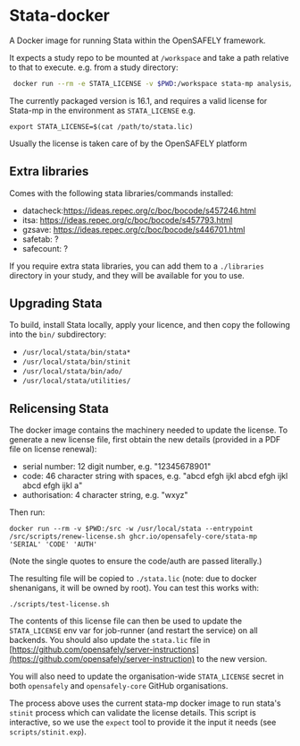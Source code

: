 # Stata-docker

A Docker image for running Stata within the OpenSAFELY framework.

It expects a study repo to be mounted at `/workspace` and take a path relative
to that to execute. e.g. from a study directory:

```sh
 docker run --rm -e STATA_LICENSE -v $PWD:/workspace stata-mp analysis/model.do
```

The currently packaged version is 16.1, and requires a valid license for
Stata-mp in the environment as `STATA_LICENSE` e.g.

    export STATA_LICENSE=$(cat /path/to/stata.lic)

Usually the license is taken care of by the OpenSAFELY platform

## Extra libraries

Comes with the following stata libraries/commands installed:

  - datacheck:https://ideas.repec.org/c/boc/bocode/s457246.html
  - itsa: https://ideas.repec.org/c/boc/bocode/s457793.html
  - gzsave: https://ideas.repec.org/c/boc/bocode/s446701.html
  - safetab: ?
  - safecount: ?

If you require extra stata libraries, you can add them to a `./libraries`
directory in your study, and they will be available for you to use.


## Upgrading Stata

To build, install Stata locally, apply your licence, and then copy the
following into the `bin/` subdirectory:

* `/usr/local/stata/bin/stata*`
* `/usr/local/stata/bin/stinit`
* `/usr/local/stata/bin/ado/`
* `/usr/local/stata/utilities/`


## Relicensing Stata

The docker image contains the machinery needed to update the license. To
generate a new license file, first obtain the new details (provided in a PDF file on license renewal):

 - serial number: 12 digit number, e.g. "12345678901"
 - code: 46 character string with spaces, e.g. "abcd efgh ijkl abcd efgh ijkl abcd efgh ijkl a"
 - authorisation: 4 character string, e.g. "wxyz"

Then run:

    docker run --rm -v $PWD:/src -w /usr/local/stata --entrypoint /src/scripts/renew-license.sh ghcr.io/opensafely-core/stata-mp 'SERIAL' 'CODE' 'AUTH'

(Note the single quotes to ensure the code/auth are passed literally.)

The resulting file will be copied to `./stata.lic` (note: due to docker
shenanigans, it will be owned by root). You can test this works with:

    ./scripts/test-license.sh

The contents of this license file can then be used to update the `STATA_LICENSE`
env var for job-runner (and restart the service) on all backends. You should also update the `stata.lic` file in
[https://github.com/opensafely/server-instructions](https://github.com/opensafely/server-instruction)
to the new version.

You will also need to update the organisation-wide `STATA_LICENSE` secret in both `opensafely` and `opensafely-core` GitHub organisations.

The process above uses the current stata-mp docker image to run stata's
`stinit` process which can validate the license details.  This script is
interactive, so we use the `expect` tool to provide it the input it needs (see
`scripts/stinit.exp`).

